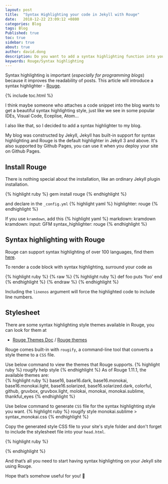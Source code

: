 ```yaml
---
layout: post
title:  "Syntax Highlighting your code in Jekyll with Rouge"
date:   2018-12-22 23:09:12 +0800
categories: Blog
tags: Blog
Published: true
toc: true
sidebar: true
about: true
author: david.dong
description: Do you want to add a syntax highlighting function into your code block? <br><br>You can get help from this article.
keywords: Rouge/Syntax highlighting
---
```

Syntax highlighting is important (*especially for programming blogs*) because it improves the readability of posts. This article will introduce a syntax highlighter - [Rouge](https://rubygems.org/gems/rouge).

{% include toc.html %}

I think maybe someone who attaches a code snippet into the blog wants to get a beautiful syntax highlighting style, just like we see in some popular IDEs, Visual Code, Eceplise, Atom... 

I also like that, so I decided to add a syntax highlighter to my blog.

My blog was constructed by Jekyll, Jekyll has built-in support for syntax highlighting and Rouge is the default highlighter in Jekyll 3 and above. It's also supported by Github Pages, you can use it when you deploy your site on Github Pages.

## Install Rouge
There is nothing special about the installation, like an ordinary Jekyll plugin installation.

{% highlight ruby %}
gem install rouge
{% endhighlight %}

and declare in the `_config.yml`
{% highlight yaml %}
highlighter: rouge
{% endhighlight %}

If you use `kramdown`, add this
{% highlight yaml %}
markdown: kramdown
kramdown:
input: GFM
syntax_highlighter: rouge
{% endhighlight %}

## Syntax highlighting with Rouge

Rouge can support syntax highlighting of over 100 languages, find them [here](https://github.com/rouge-ruby/rouge/wiki/List-of-supported-languages-and-lexers).    

To render a code block with syntax highlighting, surround your code as

{% highlight ruby %}
{% raw %}
{% highlight ruby %}
def foo
  puts 'foo'
end
{% endhighlight %}
{% endraw %}
{% endhighlight %}

Including the `linenos` argument will force the highlighted code to include line numbers. 

## Stylesheet

There are some syntax highlighting style themes available in Rouge, you can look for them at     
+ [Rouge Themes Doc](https://rouge-ruby.github.io/docs/Rouge/Themes.html) / [Rouge themes](https://github.com/mzlogin/rouge-themes)

Rouge comes built-in with `rougify`, a command-line tool that converts a style theme to a `CSS` file.

Use below command to view the themes that Rouge supports.
{% highlight ruby %}
rougify help style
{% endhighlight %}
As of Rouge 1.11.1, the available themes are:  
{% highlight ruby %}
base16, 
base16.dark, 
base16.monokai, 
base16.monokai.light, 
base16.solarized, 
base16.solarized.dark, 
colorful, 
github, 
gruvbox, 
gruvbox.light, 
molokai, 
monokai, 
monokai.sublime, 
thankful_eyes
{% endhighlight %}

Use below command to generate `CSS` file for the syntax highlighting style you want.
{% highlight ruby %}
rougify style monokai.sublime > syntax_monokai.css
{% endhighlight %}

Copy the generated style CSS file to your site's style folder and don't forget to include the stylesheet file into your `head.html`.

{% highlight ruby %}
<link href="{{site.cdn_baseurl}}/assets/css/syntax_monokai.css" rel="stylesheet"/>
{% endhighlight %}

And that’s all you need to start having syntax highlighting on your Jekyll site using Rouge.

Hope that’s somehow useful for you! 🙂